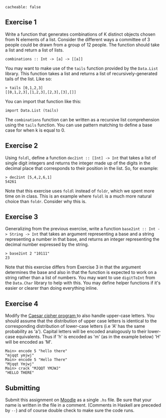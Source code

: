 ```
cacheable: false
```


## Exercise 1

Write a function that generates combinations of K distinct objects chosen from N elements of a list. Consider the different ways a committee of 3 people could be drawn from a group of 12 people. The function should take a list and return a list of lists.

<pre><code class="haskell">combinations :: Int -> [a] -> [[a]]</code></pre>

You may want to make use of the `tails` function provided by the `Data.List` library. This function takes a list and returns a list of recursively-generated tails of the list. Like so:

<pre><code class="haskell">> tails [0,1,2,3]
[[0,1,2,3],[1,2,3],[2,3],[3],[]]</code></pre>

You can import that function like this:

<pre><code class="haskell">import Data.List (tails)</code></pre>

The `combinations` function can be written as a recursive list comprehension using the `tails` function. You can use pattern matching to define a base case for when k is equal to 0.

## Exercise 2

Using `foldl`, define a function `dec2int :: [Int] -> Int` that takes a list of single digit integers and returns the integer made up of the digits in the decimal place that corresponds to their position in the list. So, for example:

<pre><code class="haskell">> dec2int [5,4,2,6,1]
54261</code></pre>

Note that this exercise uses `foldl` instead of `foldr`, which we spent more time on in class. This is an example where `foldl` is a much more natural choice than `foldr`. Consider why this is. 

## Exercise 3

Generalizing from the previous exercise, write a function `base2int :: Int -> String -> Int` that takes an argument representing a base and a string representing a number in that base, and returns an integer representing the decimal number expressed by the string.

<pre><code class="haskell">> base2int 2 "10111"
23</code></pre>

Note that this exercise differs from Exercise 3 in that the argument determines the base and also in that the function is expected to work on a string rather than a list of numbers. You may want to use `digitToInt` from the `Data.Char` library to help with this. You may define helper functions if it's easier or clearer than doing everything inline.

## Exercise 4

Modify the [Caesar cipher program ](/~tmullen/plp/caesar.hs) to also handle upper-case letters. You should assume that the distribution of upper case letters is identical to the corresponding distribution of lower-case letters (i.e 'A' has the same probability as 'a'). Capital letters will be encoded analogously to their lower-case equivalents. Thus if 'h' is encoded as 'm' (as in the example below) 'H' will be encoded as 'M'.

    Main> encode 5 "hello there"
    "mjqqt ymjwj"
    Main> encode 5 "Hello There"
    "Mjqqt Ymjwj"
    Main> crack "MJQQT YMJWJ"
    "HELLO THERE"


## Submitting

Submit this assignment on [Moodle](https://moodle.pugetsound.edu/moodle/mod/assign/view.php?id=374238) as a single `.hs` file. Be sure that your name is written in the file in a comment. (Comments in Haskell are preceded by `--`) and of course double check to make sure the code runs. 